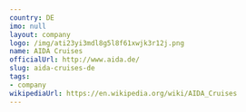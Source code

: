 ```yaml
---
country: DE
imo: null
layout: company
logo: /img/ati23yi3mdl8g5l8f61xwjk3r12j.png
name: AIDA Cruises
officialUrl: http://www.aida.de/
slug: aida-cruises-de
tags:
- company
wikipediaUrl: https://en.wikipedia.org/wiki/AIDA_Cruises
---
```

